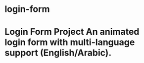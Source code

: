 # login-form
# Login Form Project  An animated login form with multi-language support (English/Arabic).
